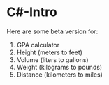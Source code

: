 # C#-Intro
Here are some beta version for:
1. GPA calculator 
2. Height (meters to feet)
3. Volume (liters to gallons)
4. Weight (kilograms to pounds)
5. Distance (kilometers to miles)



